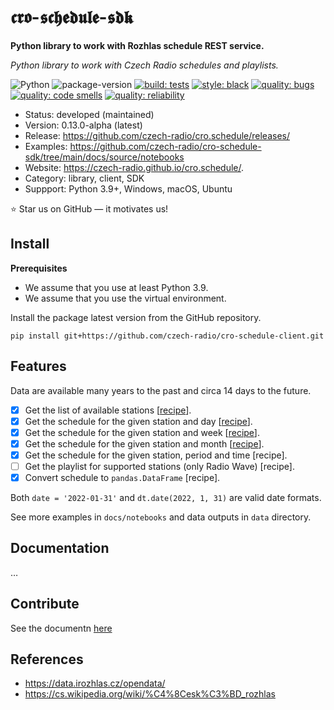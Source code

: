 # 𝖈𝖗𝖔-𝖘𝖈𝖍𝖊𝖉𝖚𝖑𝖊-𝖘𝖉𝖐

**Python library to work with Rozhlas schedule REST service.**

_Python library to work with Czech Radio schedules and playlists._

![Python](https://img.shields.io/badge/language-Python-blue.svg)
![package-version](https://img.shields.io/badge/version-0.15.0-blue)
[![build: tests](https://github.com/czech-radio/cro.schedule/actions/workflows/main.yml/badge.svg)](https://github.com/czech-radio/cro.schedule/actions/workflows/main.yml)
[![style: black](https://img.shields.io/badge/style-black-000000.svg)](https://github.com/psf/black)
[![quality: bugs](https://sonarcloud.io/api/project_badges/measure?project=czech-radio_cro.schedule&metric=bugs)](https://sonarcloud.io/dashboard?id=czech-radio_cro.schedule)
[![quality: code smells](https://sonarcloud.io/api/project_badges/measure?project=czech-radio_cro.schedule&metric=code_smells)](https://sonarcloud.io/dashboard?id=czech-radio_cro.schedule)
[![quality: reliability](https://sonarcloud.io/api/project_badges/measure?project=czech-radio_cro.schedule&metric=reliability_rating)](https://sonarcloud.io/dashboard?id=czech-radio_cro.schedule)

- Status: developed (maintained)
- Version: 0.13.0-alpha (latest)
- Release: https://github.com/czech-radio/cro.schedule/releases/
- Examples: https://github.com/czech-radio/cro-schedule-sdk/tree/main/docs/source/notebooks
- Website: https://czech-radio.github.io/cro.schedule/.
- Category: library, client, SDK
- Suppport: Python 3.9+, Windows, macOS, Ubuntu

:star: Star us on GitHub — it motivates us!

## Install

**Prerequisites**

* We assume that you use at least Python 3.9.
* We assume that you use the virtual environment.

Install the package latest version from the GitHub repository.

```
pip install git+https://github.com/czech-radio/cro-schedule-client.git
```

## Features

Data are available many years to the past and circa 14 days to the future.

- [x] Get the list of available stations [[recipe](https://github.com/czech-radio/cro-schedule-sdk/blob/main/docs/source/notebooks/Recipe_Get_Available_Stations.ipynb)].
- [x] Get the schedule for the given station and day [[recipe](https://github.com/czech-radio/cro-schedule-sdk/blob/feature/server/docs/source/notebooks/Recipe_Get_Day_Schedules.ipynb)].
- [x] Get the schedule for the given station and week [[recipe](https://github.com/czech-radio/cro-schedule-sdk/blob/feature/server/docs/source/notebooks/Recipe_Get_Week_Schedules.ipynb)].
- [x] Get the schedule for the given station and month [[recipe]()].
- [x] Get the schedule for the given station, period and time [recipe].
- [ ] Get the playlist for supported stations (only Radio Wave) [recipe].
- [x] Convert schedule to `pandas.DataFrame` [recipe].

Both `date = '2022-01-31'` and `dt.date(2022, 1, 31)` are valid date formats.

See more examples in `docs/notebooks` and data outputs in `data` directory.

## Documentation

&hellip;

## Contribute

See the documentn [here](/.github\CONTRIBUTING.md)

## References

- https://data.irozhlas.cz/opendata/
- https://cs.wikipedia.org/wiki/%C4%8Cesk%C3%BD_rozhlas
